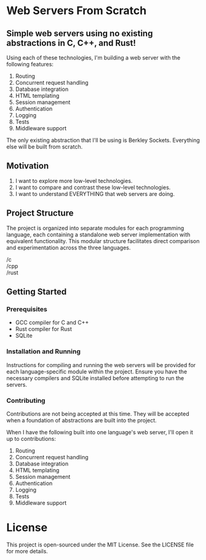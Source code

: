 # Web Servers From Scratch

## Simple web servers using no existing abstractions in C, C++, and Rust!

Using each of these technologies, I'm building a web server with the following
features:
1. Routing
2. Concurrent request handling
3. Database integration
4. HTML templating
5. Session management
6. Authentication
7. Logging
8. Tests
9. Middleware support

The only existing abstraction that I'll be using is Berkley Sockets.
Everything else will be built from scratch.

## Motivation
1. I want to explore more low-level technologies.
2. I want to compare and contrast these low-level technologies.
3. I want to understand EVERYTHING that web servers are doing.

## Project Structure
The project is organized into separate modules for each
programming language, each containing a standalone web server implementation
with equivalent functionality. This modular structure facilitates direct
comparison and experimentation across the three languages.

/c  
/cpp  
/rust  

## Getting Started

### Prerequisites
- GCC compiler for C and C++
- Rust compiler for Rust
- SQLite

### Installation and Running

Instructions for compiling
and running the web servers will be provided for each language-specific module
within the project. Ensure you have the necessary compilers and SQLite
installed before attempting to run the servers.

### Contributing

Contributions are not being accepted at this time. They will be accepted when a
foundation of abstractions are built into the project.

When I have the following built into one language's web server, I'll open it up
to contributions:

1. Routing
2. Concurrent request handling
3. Database integration
4. HTML templating
5. Session management
6. Authentication
7. Logging
8. Tests
9. Middleware support

# License
This project is open-sourced under the MIT License. See the LICENSE
file for more details.

